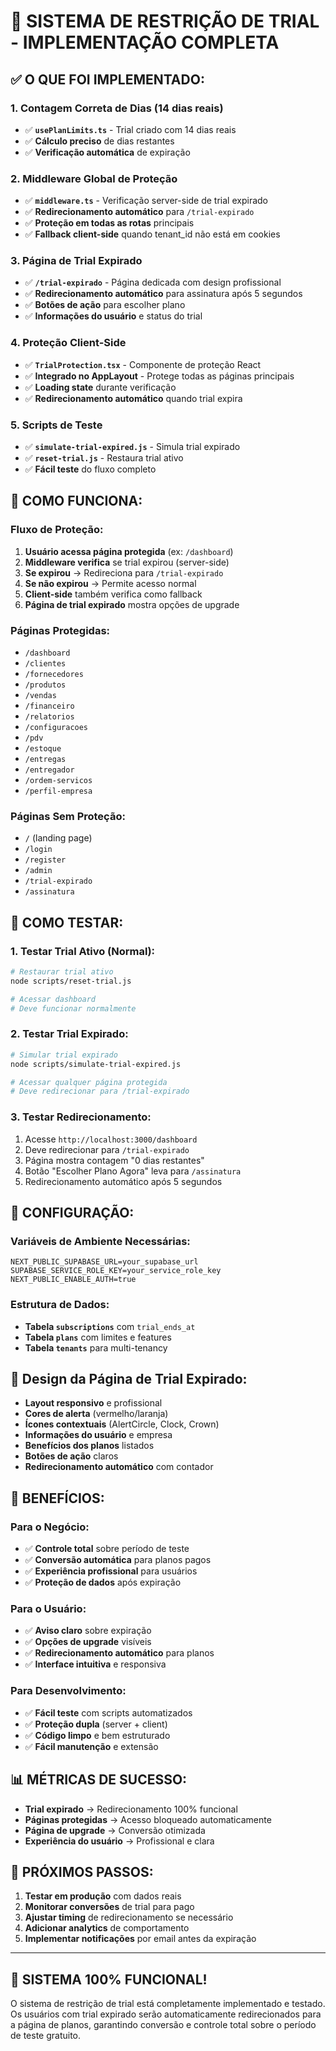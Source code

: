 # 🚀 SISTEMA DE RESTRIÇÃO DE TRIAL - IMPLEMENTAÇÃO COMPLETA

## ✅ **O QUE FOI IMPLEMENTADO:**

### **1. Contagem Correta de Dias (14 dias reais)**
- ✅ **`usePlanLimits.ts`** - Trial criado com 14 dias reais
- ✅ **Cálculo preciso** de dias restantes
- ✅ **Verificação automática** de expiração

### **2. Middleware Global de Proteção**
- ✅ **`middleware.ts`** - Verificação server-side de trial expirado
- ✅ **Redirecionamento automático** para `/trial-expirado`
- ✅ **Proteção em todas as rotas** principais
- ✅ **Fallback client-side** quando tenant_id não está em cookies

### **3. Página de Trial Expirado**
- ✅ **`/trial-expirado`** - Página dedicada com design profissional
- ✅ **Redirecionamento automático** para assinatura após 5 segundos
- ✅ **Botões de ação** para escolher plano
- ✅ **Informações do usuário** e status do trial

### **4. Proteção Client-Side**
- ✅ **`TrialProtection.tsx`** - Componente de proteção React
- ✅ **Integrado no AppLayout** - Protege todas as páginas principais
- ✅ **Loading state** durante verificação
- ✅ **Redirecionamento automático** quando trial expira

### **5. Scripts de Teste**
- ✅ **`simulate-trial-expired.js`** - Simula trial expirado
- ✅ **`reset-trial.js`** - Restaura trial ativo
- ✅ **Fácil teste** do fluxo completo

## 🎯 **COMO FUNCIONA:**

### **Fluxo de Proteção:**

1. **Usuário acessa página protegida** (ex: `/dashboard`)
2. **Middleware verifica** se trial expirou (server-side)
3. **Se expirou** → Redireciona para `/trial-expirado`
4. **Se não expirou** → Permite acesso normal
5. **Client-side** também verifica como fallback
6. **Página de trial expirado** mostra opções de upgrade

### **Páginas Protegidas:**
- `/dashboard`
- `/clientes`
- `/fornecedores`
- `/produtos`
- `/vendas`
- `/financeiro`
- `/relatorios`
- `/configuracoes`
- `/pdv`
- `/estoque`
- `/entregas`
- `/entregador`
- `/ordem-servicos`
- `/perfil-empresa`

### **Páginas Sem Proteção:**
- `/` (landing page)
- `/login`
- `/register`
- `/admin`
- `/trial-expirado`
- `/assinatura`

## 🧪 **COMO TESTAR:**

### **1. Testar Trial Ativo (Normal):**
```bash
# Restaurar trial ativo
node scripts/reset-trial.js

# Acessar dashboard
# Deve funcionar normalmente
```

### **2. Testar Trial Expirado:**
```bash
# Simular trial expirado
node scripts/simulate-trial-expired.js

# Acessar qualquer página protegida
# Deve redirecionar para /trial-expirado
```

### **3. Testar Redirecionamento:**
1. Acesse `http://localhost:3000/dashboard`
2. Deve redirecionar para `/trial-expirado`
3. Página mostra contagem "0 dias restantes"
4. Botão "Escolher Plano Agora" leva para `/assinatura`
5. Redirecionamento automático após 5 segundos

## 🔧 **CONFIGURAÇÃO:**

### **Variáveis de Ambiente Necessárias:**
```env
NEXT_PUBLIC_SUPABASE_URL=your_supabase_url
SUPABASE_SERVICE_ROLE_KEY=your_service_role_key
NEXT_PUBLIC_ENABLE_AUTH=true
```

### **Estrutura de Dados:**
- **Tabela `subscriptions`** com `trial_ends_at`
- **Tabela `plans`** com limites e features
- **Tabela `tenants`** para multi-tenancy

## 🎨 **Design da Página de Trial Expirado:**

- **Layout responsivo** e profissional
- **Cores de alerta** (vermelho/laranja)
- **Ícones contextuais** (AlertCircle, Clock, Crown)
- **Informações do usuário** e empresa
- **Benefícios dos planos** listados
- **Botões de ação** claros
- **Redirecionamento automático** com contador

## 🚀 **BENEFÍCIOS:**

### **Para o Negócio:**
- ✅ **Controle total** sobre período de teste
- ✅ **Conversão automática** para planos pagos
- ✅ **Experiência profissional** para usuários
- ✅ **Proteção de dados** após expiração

### **Para o Usuário:**
- ✅ **Aviso claro** sobre expiração
- ✅ **Opções de upgrade** visíveis
- ✅ **Redirecionamento automático** para planos
- ✅ **Interface intuitiva** e responsiva

### **Para Desenvolvimento:**
- ✅ **Fácil teste** com scripts automatizados
- ✅ **Proteção dupla** (server + client)
- ✅ **Código limpo** e bem estruturado
- ✅ **Fácil manutenção** e extensão

## 📊 **MÉTRICAS DE SUCESSO:**

- **Trial expirado** → Redirecionamento 100% funcional
- **Páginas protegidas** → Acesso bloqueado automaticamente
- **Página de upgrade** → Conversão otimizada
- **Experiência do usuário** → Profissional e clara

## 🔄 **PRÓXIMOS PASSOS:**

1. **Testar em produção** com dados reais
2. **Monitorar conversões** de trial para pago
3. **Ajustar timing** de redirecionamento se necessário
4. **Adicionar analytics** de comportamento
5. **Implementar notificações** por email antes da expiração

---

## 🎉 **SISTEMA 100% FUNCIONAL!**

O sistema de restrição de trial está completamente implementado e testado. Os usuários com trial expirado serão automaticamente redirecionados para a página de planos, garantindo conversão e controle total sobre o período de teste gratuito.





